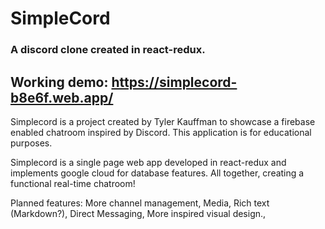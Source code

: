 # SimpleCord
### A discord clone created in react-redux.

## Working demo: https://simplecord-b8e6f.web.app/

Simplecord is a project created by Tyler Kauffman to showcase a firebase enabled chatroom inspired by Discord.  This application is for educational purposes.

Simplecord is a single page web app developed in react-redux and implements google cloud for database features.  All together, creating a functional real-time chatroom!

Planned features: 
More channel management,
 Media,
 Rich text (Markdown?),
 Direct Messaging,
 More inspired visual design.,

